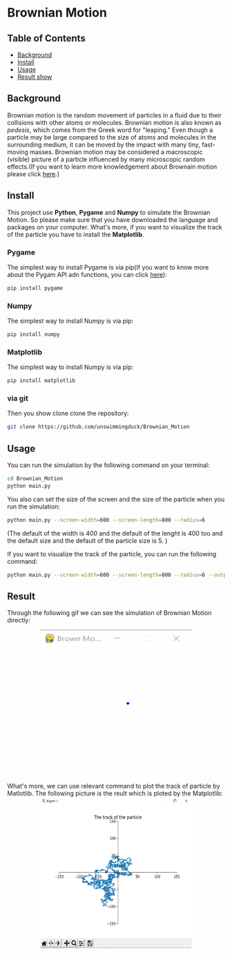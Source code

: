 # Brownian Motion

## Table of Contents

- [Background](#background)
- [Install](#install)
- [Usage](#usage)
- [Result show](#badge)

## Background

Brownian motion is the random movement of particles in a fluid due to their collisions with other atoms or molecules. Brownian motion is also known as _pedesis_, which comes from the Greek word for "leaping." Even though a particle may be large compared to the size of atoms and molecules in the surrounding medium, it can be moved by the impact with many tiny, fast-moving masses. Brownian motion may be considered a macroscopic (visible) picture of a particle influenced by many microscopic random effects.(If you want to learn more knowledgement about Brownain motion please click [here](https://www.thoughtco.com/brownian-motion-definition-and-explanation-4134272).)

## Install
This project use **Python**, **Pygame** and **Numpy** to simulate the Brownian Motion. So please make sure that you have downloaded the language and packages on your computer. What's more, if you want to visualize the track of the particle you have to install the **Matplotlib**.

### Pygame
The simplest way to install Pygame is via pip(If you want to know more about the Pygam API adn functions, you can click [here]()):

```sh
pip install pygame
```
### Numpy
The simplest way to install Numpy is via pip:

```sh
pip install numpy
```
### Matplotlib
The simplest way to install Numpy is via pip:

```sh
pip install matplotlib
```
### via git
Then you show clone clone the repository:
```sh
git clone https://github.com/unswimmingduck/Brownian_Motion
```


## Usage
You can run the simulation by the following command on your terminal:
```sh
cd Brownian_Motion
python main.py
```

You also can set the size of the screen and the size of the particle when you run the simulation:
```sh
python main.py --screen-width=600 --screen-length=800 --radius=6
```
(The default of the width is 400 and the default of the lenght is 400 too and the default size and the default of the particle size is 5. )

If you want to visualize the track of the particle, you can run the following command:
```sh
python main.py --screen-width=600 --screen-length=800 --radius=6 --output-track=True
```
## Result
Through the following gif we can see the simulation of Brownian Motion directly:
<div align=center>
<img src="https://github.com/unswimmingduck/SoC_JdeRobot/blob/master/Brownain_Motion/result/result.gif" width="350" height="350">
</div>
What's more, we can use relevant command to plot the track of particle by Matlotlib. The following picture is the reult which is ploted by the Matplotlib:
<div align=center>
<img src="https://github.com/unswimmingduck/SoC_JdeRobot/blob/master/Brownain_Motion/result/result.png" width="350" height="350">
</div>
